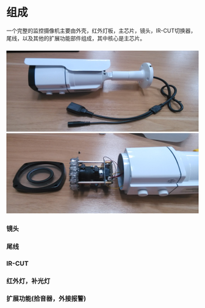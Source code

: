 # 组成

一个完整的监控摄像机主要由外壳，红外灯板，主芯片，镜头，IR-CUT切换器，尾线，以及其他的扩展功能部件组成，其中核心是主芯片。

### ![](/assets/摄像机外观图1.jpg)![](/assets/摄像机外观图2.jpg)

### 

### 镜头



### 尾线

### IR-CUT

### 红外灯，补光灯

### 扩展功能\(拾音器，外接报警\)



